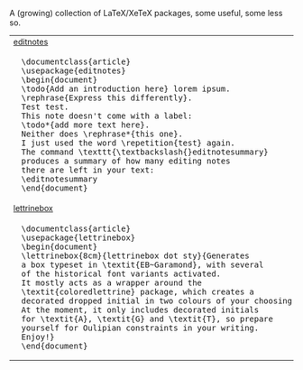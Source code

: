 A (growing) collection of LaTeX/XeTeX packages, some useful, some less so.

<table>
<tr>
  <td colspan="2"><a href="https://github.com/verenablaschke/tex-packages/tree/main/editnotes">editnotes</a>
</td>
</tr>
<tr>
<td>
<pre>
<img src="https://github.com/verenablaschke/tex-packages/blob/main/editnotes/editnotes-demo-slim.png"/>
</pre>
</td>
<td>
<pre>
\documentclass{article}
\usepackage{editnotes}
\begin{document}
\todo{Add an introduction here} lorem ipsum.
\rephrase{Express this differently}.
Test test.
This note doesn't come with a label:
\todo*{add more text here}.
Neither does \rephrase*{this one}.
I just used the word \repetition{test} again.
The command \texttt{\textbackslash{}editnotesummary}
produces a summary of how many editing notes
there are left in your text:
\editnotesummary
\end{document}
</pre>
</td>
</tr>

<tr>
  <td colspan="2"><a href="https://github.com/verenablaschke/tex-packages/tree/main/lettrinebox">lettrinebox</a>
</td>
<tr>
<td>
<pre>
<img src="https://github.com/verenablaschke/tex-packages/blob/main/lettrinebox/lettrinebox-demo-slim.png"/>
</pre>
</td>
<td>
<pre>
\documentclass{article}
\usepackage{lettrinebox}
\begin{document}
\lettrinebox{8cm}{lettrinebox dot sty}{Generates
a box typeset in \textit{EB~Garamond}, with several
of the historical font variants activated.
It mostly acts as a wrapper around the
\textit{coloredlettrine} package, which creates a
decorated dropped initial in two colours of your choosing.
At the moment, it only includes decorated initials
for \textit{A}, \textit{G} and \textit{T}, so prepare
yourself for Oulipian constraints in your writing.
Enjoy!}
\end{document}
</pre>
</td>
</tr>

</table>
